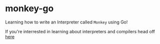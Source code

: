 # monkey-go
Learning how to write an Interpreter called `Monkey` using Go!

If you're interrested in learning about interpreters and compilers head off [here](https://thorstenball.com/books/)
